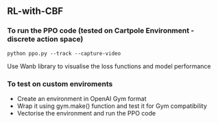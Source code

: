 ## RL-with-CBF


### To run the PPO code (tested on Cartpole Environment - discrete action space) 

```
python ppo.py --track --capture-video 
```

Use Wanb library to visualise the loss functions and model performance

### To test on custom enviroments 

* Create an environment in OpenAI Gym format
* Wrap it using gym.make() function and test it for Gym compatibility 
* Vectorise the environment and run the PPO code 

